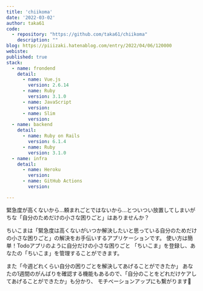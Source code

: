 ```yaml
---
title: 'chiikoma'
date: '2022-03-02'
author: taka61
code: 
  - repository: "https://github.com/taka61/chiikoma"
    description: ""
blog: https://piiizaki.hatenablog.com/entry/2022/04/06/120000
webiste: 
published: true
stack:
  - name: frondend
    detail: 
      - name: Vue.js
        version: 2.6.14 
      - name: Ruby
        version: 3.1.0
      - name: JavaScript
        version: 
      - name: Slim
        version: 
  - name: backend
    detail:
      - name: Ruby on Rails
        version: 6.1.4
      - name: Ruby
        version: 3.1.0
  - name: infra
    detail:
      - name: Heroku
        version: 
      - name: GitHub Actions
        version: 

---
```


緊急度が高くないから…頼まれごとではないから…とついつい放置してしまいがちな「自分のためだけの小さな困りごと」はありませんか？

ちいこまは「緊急度は高くないがいつか解決したいと思っている自分のためだけの小さな困りごと」の解決をお手伝いするアプリケーションです。 使い方は簡単！Todoアプリのように自分だけの小さな困りごと 「ちいこま」を登録し、あなたの「ちいこま」を管理することができます。

また「今週どれくらい自分の困りごとを解決してあげることができたか」 あなたの1週間のがんばりを確認する機能もあるので、「自分のことをどれだけケアしてあげることができたか」も分かり、 モチベーションアップにも繋がります💪


